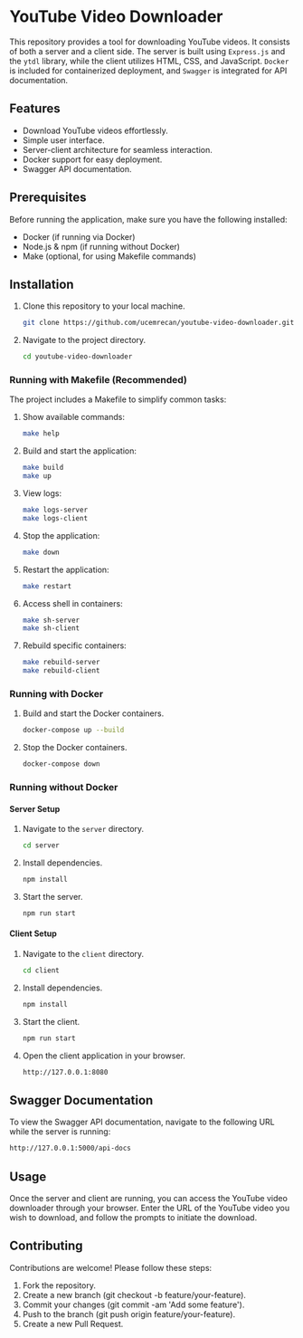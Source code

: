 # YouTube Video Downloader

This repository provides a tool for downloading YouTube videos. It consists of both a server and a client side. The server is built using `Express.js` and the `ytdl` library, while the client utilizes HTML, CSS, and JavaScript. `Docker` is included for containerized deployment, and `Swagger` is integrated for API documentation.

## Features

- Download YouTube videos effortlessly.
- Simple user interface.
- Server-client architecture for seamless interaction.
- Docker support for easy deployment.
- Swagger API documentation.

## Prerequisites

Before running the application, make sure you have the following installed:

- Docker (if running via Docker)
- Node.js & npm (if running without Docker)
- Make (optional, for using Makefile commands)

## Installation

1. Clone this repository to your local machine.
   ```bash
   git clone https://github.com/ucemrecan/youtube-video-downloader.git
   ```
2. Navigate to the project directory.
   ```bash
   cd youtube-video-downloader
   ```
### Running with Makefile (Recommended)

The project includes a Makefile to simplify common tasks:

1. Show available commands:
   ```bash
   make help
   ```

2. Build and start the application:
   ```bash
   make build
   make up
   ```

3. View logs:
   ```bash
   make logs-server  
   make logs-client  
   ```

4. Stop the application:
   ```bash
   make down
   ```

5. Restart the application:
   ```bash
   make restart
   ```

6. Access shell in containers:
   ```bash
   make sh-server   
   make sh-client   
   ```

8. Rebuild specific containers:
   ```bash
   make rebuild-server  
   make rebuild-client  
   ```

### Running with Docker

1. Build and start the Docker containers.
   ```bash
   docker-compose up --build
   ```

2. Stop the Docker containers.
   ```bash
   docker-compose down
   ```

### Running without Docker

#### Server Setup

1. Navigate to the `server` directory.
   ```bash
   cd server
   ```
2. Install dependencies.
   ```bash
   npm install
   ```
3. Start the server.
   ```bash
   npm run start
   ```

#### Client Setup

1. Navigate to the `client` directory.
   ```bash
   cd client
   ```
2. Install dependencies.
   ```bash
   npm install
   ```
3. Start the client.
   ```bash
   npm run start
   ```
4. Open the client application in your browser.
   ```bash
   http://127.0.0.1:8080
   ```

## Swagger Documentation

To view the Swagger API documentation, navigate to the following URL while the server is running:

```bash
http://127.0.0.1:5000/api-docs
```

## Usage

Once the server and client are running, you can access the YouTube video downloader through your browser. Enter the URL of the YouTube video you wish to download, and follow the prompts to initiate the download.

## Contributing

Contributions are welcome! Please follow these steps:

1. Fork the repository.
2. Create a new branch (git checkout -b feature/your-feature).
3. Commit your changes (git commit -am 'Add some feature').
4. Push to the branch (git push origin feature/your-feature).
5. Create a new Pull Request.